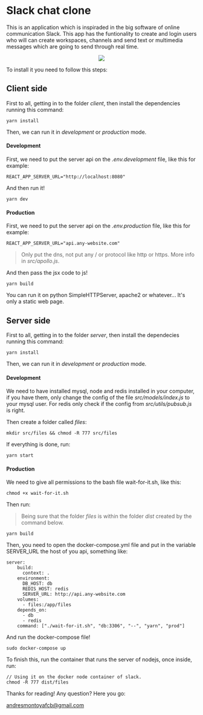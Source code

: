 # Slack chat clone

This is an application which is inspiraded in the big software of online communication Slack. This app has the funtionality to create and login users who will can create workspaces, channels and send text or multimedia messages which are going to send through real time.

<p align="center">
  <img src="http://i.imgur.com/CaT2ODt.gif">
</p>

To install it you need to follow this steps:

## Client side

First to all, getting in to the folder *client*, then install the dependencies running this command:

```
yarn install
```

Then, we can run it in *development* or *production* mode.

#### Development

First, we need to put the server api on the *.env.development* file, like this for example:

```
REACT_APP_SERVER_URL="http://localhost:8080"
```

And then run it!

```
yarn dev
```

#### Production

First, we need to put the server api on the *.env.production* file, like this for example:

```
REACT_APP_SERVER_URL="api.any-website.com"
```

> Only put the dns, not put any / or protocol like http or https. More info in *src/apollo.js*.

And then pass the jsx code to js!

```
yarn build
```

You can run it on python SimpleHTTPServer, apache2 or whatever... It's only a static web page.

## Server side

First to all, getting in to the folder *server*, then install the dependecies running this command:

```
yarn install
```

Then, we can run it in *development* or *production* mode.

#### Development

We need to have installed mysql, node and redis installed in your computer, if you have them, only change the config of the file *src/models/index.js* to your mysql user. For redis only check if the config from *src/utils/pubsub.js* is right.

Then create a folder called *files*:

```
mkdir src/files && chmod -R 777 src/files
```

If everything is done, run:

```
yarn start
```

#### Production

We need to give all permissions to the bash file wait-for-it.sh, like this:

```
chmod +x wait-for-it.sh
```
Then run:

> Being sure that the folder *files* is within the folder *dist* created by the command below.

```
yarn build
```

Then, you need to open the docker-compose.yml file and put in the variable SERVER_URL the host of you api, something like:

```
server:
    build:
      context: .
    environment:
      DB_HOST: db
      REDIS_HOST: redis
      SERVER_URL: http://api.any-website.com
    volumes:
      - files:/app/files
    depends_on:
      - db
      - redis
    command: ["./wait-for-it.sh", "db:3306", "--", "yarn", "prod"]
```

And run the docker-compose file!

```
sudo docker-compose up
```

To finish this, run the container that runs the server of nodejs, once inside, run:

```
// Using it on the docker node container of slack.
chmod -R 777 dist/files
```

Thanks for reading! Any question? Here you go:

andresmontoyafcb@gmail.com
